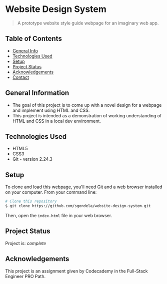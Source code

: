 # Website Design System

> A prototype website style guide webpage for an imaginary web app.

## Table of Contents

- [General Info](#general-information)
- [Technologies Used](#technologies-used)
- [Setup](#setup)
- [Project Status](#project-status)
- [Acknowledgements](#acknowledgements)
- [Contact](#contact)


## General Information

- The goal of this project is to come up with a novel design for a webpage and implement using HTML and CSS.
- This project is intended as a demonstration of working understanding of HTML and CSS in a local dev environment.


## Technologies Used

- HTML5
- CSS3
- Git - version 2.24.3


## Setup

To clone and load this webpage, you'll need Git and a web browser installed on your computer. From your command line:

```bash
# Clone this repository
$ git clone https://github.com/sgondela/website-design-system.git
```
Then, open the `index.html` file in your web browser.

## Project Status

Project is: _complete_


## Acknowledgements

This project is an assignment given by Codecademy in the Full-Stack Engineer PRO Path.